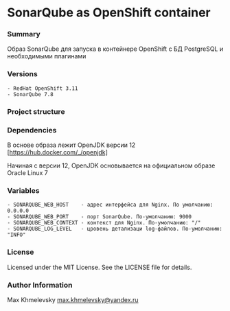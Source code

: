 # SonarQube as OpenShift container

### Summary

Образ SonarQube для запуска в контейнере OpenShift с БД PostgreSQL и необходимыми плагинами

### Versions

    - RedHat OpenShift 3.11
    - SonarQube 7.8

### Project structure

### Dependencies

В основе образа лежит OpenJDK версии 12 [https://hub.docker.com/_/openjdk]

Начиная с версии 12, OpenJDK основывается на официальном образе Oracle Linux 7

### Variables

    - SONARQUBE_WEB_HOST    - адрес интерфейса для Nginx. По умолчанию: 0.0.0.0
    - SONARQUBE_WEB_PORT    - порт SonarQube. По-умолчанию: 9000
    - SONARQUBE_WEB_CONTEXT - контекст для Nginx. По-умолчанию: "/"
    - SONARQUBE_LOG_LEVEL   - цровень детализаци log-файлов. По-умолчанию: "INFO"

### License

Licensed under the MIT License. See the LICENSE file for details.

### Author Information

Max Khmelevsky <max.khmelevsky@yandex.ru>
